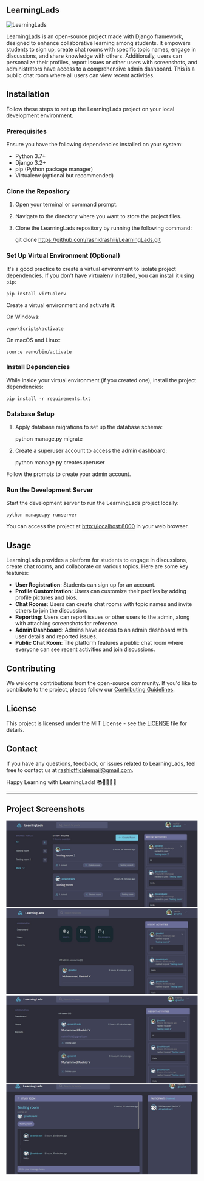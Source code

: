LearningLads
------------
![LearningLads](https://socialify.git.ci/rashidrashiii/learninglads/image?language=1&name=1&owner=1&stargazers=1&theme=Light)



LearningLads is an open-source project made with Django framework, designed to enhance collaborative learning among students. It empowers students to sign up, create chat rooms with specific topic names, engage in discussions, and share knowledge with others. Additionally, users can personalize their profiles, report issues or other users with screenshots, and administrators have access to a comprehensive admin dashboard. This is a public chat room where all users can view recent activities.

Installation
------------

Follow these steps to set up the LearningLads project on your local development environment.

### Prerequisites

Ensure you have the following dependencies installed on your system:

*   Python 3.7+
*   Django 3.2+
*   pip (Python package manager)
*   Virtualenv (optional but recommended)

### Clone the Repository

1.  Open your terminal or command prompt.
2.  Navigate to the directory where you want to store the project files.
3.  Clone the LearningLads repository by running the following command:

    git clone https://github.com/rashidrashiii/LearningLads.git


### Set Up Virtual Environment (Optional)

It's a good practice to create a virtual environment to isolate project dependencies. If you don't have virtualenv installed, you can install it using `pip`:

    pip install virtualenv

Create a virtual environment and activate it:

On Windows:

    venv\Scripts\activate

On macOS and Linux:

    source venv/bin/activate

### Install Dependencies

While inside your virtual environment (if you created one), install the project dependencies:

    pip install -r requirements.txt

### Database Setup

1.  Apply database migrations to set up the database schema:

    python manage.py migrate

2.  Create a superuser account to access the admin dashboard:

    python manage.py createsuperuser

Follow the prompts to create your admin account.

### Run the Development Server

Start the development server to run the LearningLads project locally:

    python manage.py runserver

You can access the project at [http://localhost:8000](http://localhost:8000) in your web browser.

Usage
-----

LearningLads provides a platform for students to engage in discussions, create chat rooms, and collaborate on various topics. Here are some key features:

*   **User Registration**: Students can sign up for an account.
*   **Profile Customization**: Users can customize their profiles by adding profile pictures and bios.
*   **Chat Rooms**: Users can create chat rooms with topic names and invite others to join the discussion.
*   **Reporting**: Users can report issues or other users to the admin, along with attaching screenshots for reference.
*   **Admin Dashboard**: Admins have access to an admin dashboard with user details and reported issues.
*   **Public Chat Room**: The platform features a public chat room where everyone can see recent activities and join discussions.

Contributing
------------

We welcome contributions from the open-source community. If you'd like to contribute to the project, please follow our [Contributing Guidelines](CONTRIBUTING.md).

License
-------

This project is licensed under the MIT License - see the [LICENSE](LICENSE) file for details.

Contact
-------

If you have any questions, feedback, or issues related to LearningLads, feel free to contact us at [rashiofficialemail@gmail.com](mailto:rashiofficialemail@gmail.com).

Happy Learning with LearningLads! 📚👨‍🎓👩‍🎓

* * *



Project Screenshots
-------------------

![Screenshot 1](https://github.com/rashidrashiii/learninglads/blob/main/static/images/screenshoteasy%20(1).png)
![Screenshot 2](https://github.com/rashidrashiii/learninglads/blob/main/static/images/screenshoteasy%20(2).png)
![Screenshot 3](https://github.com/rashidrashiii/learninglads/blob/main/static/images/screenshoteasy%20(3).png)
![Screenshot 4](https://github.com/rashidrashiii/learninglads/blob/main/static/images/screenshoteasy%20(4).png)
